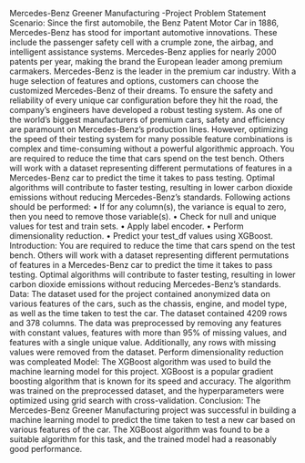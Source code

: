 Mercedes-Benz Greener Manufacturing -Project
Problem Statement Scenario: Since the first automobile, the Benz Patent Motor Car in 1886, Mercedes-Benz has stood for important automotive innovations. These include the passenger safety cell with a crumple zone, the airbag, and intelligent assistance systems. Mercedes-Benz applies for nearly 2000 patents per year, making the brand the European leader among premium carmakers. Mercedes-Benz is the leader in the premium car industry. With a huge selection of features and options, customers can choose the customized Mercedes-Benz of their dreams.
To ensure the safety and reliability of every unique car configuration before they hit the road, the company’s engineers have developed a robust testing system. As one of the world’s biggest manufacturers of premium cars, safety and efficiency are paramount on Mercedes-Benz’s production lines. However, optimizing the speed of their testing system for many possible feature combinations is complex and time-consuming without a powerful algorithmic approach.
You are required to reduce the time that cars spend on the test bench. Others will work with a dataset representing different permutations of features in a Mercedes-Benz car to predict the time it takes to pass testing. Optimal algorithms will contribute to faster testing, resulting in lower carbon dioxide emissions without reducing Mercedes-Benz’s standards.
Following actions should be performed:
• If for any column(s), the variance is equal to zero, then you need to remove those variable(s).
• Check for null and unique values for test and train sets.
• Apply label encoder.
• Perform dimensionality reduction.
• Predict your test_df values using XGBoost.
Introduction:
You are required to reduce the time that cars spend on the test bench. Others will work with a dataset representing different permutations of features in a Mercedes-Benz car to predict the time it takes to pass testing. Optimal algorithms will contribute to faster testing, resulting in lower carbon dioxide emissions without reducing Mercedes-Benz’s standards.
Data:
The dataset used for the project contained anonymized data on various features of the cars, such as the chassis, engine, and model type, as well as the time taken to test the car. The dataset contained 4209 rows and 378 columns. The data was preprocessed by removing any features with constant values, features with more than 95% of missing values, and features with a single unique value. Additionally, any rows with missing values were removed from the dataset. Perform dimensionality reduction was compleated
Model:
The XGBoost algorithm was used to build the machine learning model for this project. XGBoost is a popular gradient boosting algorithm that is known for its speed and accuracy. The algorithm was trained on the preprocessed dataset, and the hyperparameters were optimized using grid search with cross-validation.
Conclusion:
The Mercedes-Benz Greener Manufacturing project was successful in building a machine learning model to predict the time taken to test a new car based on various features of the car. The XGBoost algorithm was found to be a suitable algorithm for this task, and the trained model had a reasonably good performance.
